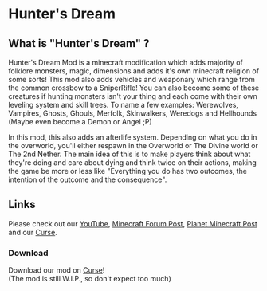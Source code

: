 # Hunter's Dream
## What is "Hunter's Dream" ?
Hunter's Dream Mod is a minecraft modification which adds majority of folklore monsters, magic, dimensions and adds it's own minecraft religion of some sorts! This mod also adds vehicles and weaponary which range from the common crossbow to a SniperRifle! You can also become some of these creatures if hunting monsters isn't your thing and each come with their own leveling system and skill trees. To name a few examples: Werewolves, Vampires, Ghosts, Ghouls, Merfolk, Skinwalkers, Weredogs and Hellhounds (Maybe even become a Demon or Angel ;P)  

In this mod, this also adds an afterlife system. Depending on what you do in the overworld, you'll either respawn in the Overworld or The Divine world or The 2nd Nether. The main idea of this is to make players think about what they're doing and care about dying and think twice on their actions, making the game be more or less like "Everything you do has two outcomes, the intention of the outcome and the consequence".

## Links
Please check out our [YouTube]("https://www.youtube.com/c/PixelEyeStudios"), [Minecraft Forum Post]("https://www.minecraftforum.net/forums/mapping-and-modding-java-edition/minecraft-mods/wip-mods/2910613-hunters-dream-mod-coders-needed"), [Planet Minecraft Post]("https://www.planetminecraft.com/mod/hunter-s-dream-mod-hunting-to-the-next-level/") and our [Curse]("https://minecraft.curseforge.com/projects/hunters-dream").

### Download
Download our mod on [Curse]("https://minecraft.curseforge.com/projects/hunters-dream")!  
(The mod is still W.I.P., so don't expect too much)